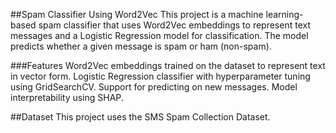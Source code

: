 ##Spam Classifier Using Word2Vec
This project is a machine learning-based spam classifier that uses Word2Vec embeddings to represent text messages and a Logistic Regression model for classification. The model predicts whether a given message is spam or ham (non-spam).

###Features
Word2Vec embeddings trained on the dataset to represent text in vector form.
Logistic Regression classifier with hyperparameter tuning using GridSearchCV.
Support for predicting on new messages.
Model interpretability using SHAP.

##Dataset
This project uses the SMS Spam Collection Dataset.

